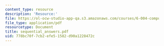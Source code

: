 ```yaml
---
content_type: resource
description: 'Resource:'
file: https://ol-ocw-studio-app-qa.s3.amazonaws.com/courses/6-004-computation-structures-spring-2017/778bc70f7cb2efe51582d90a1228472c_sequential_answers.pdf
file_type: application/pdf
resourcetype: Document
title: sequential_answers.pdf
uid: 778bc70f-7cb2-efe5-1582-d90a1228472c
---
```


